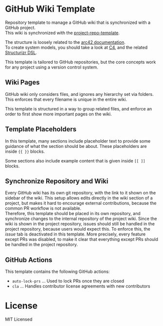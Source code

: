 # GitHub Wiki Template

Repository template to manage a GitHub wiki that is synchronized with a GitHub project.\
This wiki is synchronized with the [project-repo-template](https://github.com/mhatzl/project-repo-template).

The structure is loosely related to the [arc42 documentation](https://docs.arc42.org/home/).\
To create system models, you should take a look at [C4](https://c4model.com/), and the related [Structurizr DSL](https://structurizr.com/).

This template is tailored to GitHub repositories, but the core concepts work for any project using a version control system.

## Wiki Pages

GitHub wiki only considers files, and ignores any hierarchy set via folders.
This enforces that every filename is unique in the entire wiki.

This template is structured in a way to group related files, and enforce an order to first show more important pages on the wiki.

## Template Placeholders

In this template, many sections include placeholder text to provide some guidance of what the section should be about.
These placeholders are inside `{{ }}` blocks.

Some sections also include example content that is given inside `[[ ]]` blocks.

## Synchronize Repository and Wiki

Every GitHub wiki has its own git repository, with the link to it shown on the sidebar of the wiki.
This setup allows edits directly in the wiki section of a project, but makes it hard to encourage external contributions, because the common PR workflow is not available.\
Therefore, this template should be placed in its own repository, and synchronize changes to the internal repository of the project wiki.
Since the wiki is shown in the project repository, issues should still be handled in the project repository, because users would expect this.
To enforce this, the *issue* tab is deactivated in this template. More precisely, every feature except PRs was disabled, to make it clear that everything except PRs should be handled in the project repository.

## GitHub Actions

This template contains the following GitHub actions:

- `auto-lock-prs` ... Used to lock PRs once they are closed
- `cla` ... Handles contributor license agreements with new contributors

# License

MIT Licensed
